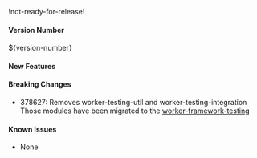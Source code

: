 !not-ready-for-release!

#### Version Number
${version-number}

#### New Features

#### Breaking Changes
- 378627: Removes worker-testing-util and worker-testing-integration
Those modules have been migrated to the [worker-framework-testing](https://github.com/WorkerFramework/worker-framework-testing)

#### Known Issues
- None

